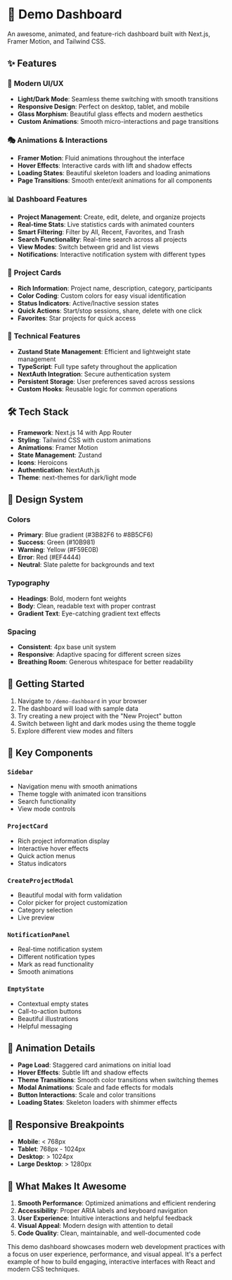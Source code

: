 # 🚀 Demo Dashboard

An awesome, animated, and feature-rich dashboard built with Next.js, Framer Motion, and Tailwind CSS.

## ✨ Features

### 🎨 **Modern UI/UX**

- **Light/Dark Mode**: Seamless theme switching with smooth transitions
- **Responsive Design**: Perfect on desktop, tablet, and mobile
- **Glass Morphism**: Beautiful glass effects and modern aesthetics
- **Custom Animations**: Smooth micro-interactions and page transitions

### 🎭 **Animations & Interactions**

- **Framer Motion**: Fluid animations throughout the interface
- **Hover Effects**: Interactive cards with lift and shadow effects
- **Loading States**: Beautiful skeleton loaders and loading animations
- **Page Transitions**: Smooth enter/exit animations for all components

### 📊 **Dashboard Features**

- **Project Management**: Create, edit, delete, and organize projects
- **Real-time Stats**: Live statistics cards with animated counters
- **Smart Filtering**: Filter by All, Recent, Favorites, and Trash
- **Search Functionality**: Real-time search across all projects
- **View Modes**: Switch between grid and list views
- **Notifications**: Interactive notification system with different types

### 🎯 **Project Cards**

- **Rich Information**: Project name, description, category, participants
- **Color Coding**: Custom colors for easy visual identification
- **Status Indicators**: Active/Inactive session states
- **Quick Actions**: Start/stop sessions, share, delete with one click
- **Favorites**: Star projects for quick access

### 🔧 **Technical Features**

- **Zustand State Management**: Efficient and lightweight state management
- **TypeScript**: Full type safety throughout the application
- **NextAuth Integration**: Secure authentication system
- **Persistent Storage**: User preferences saved across sessions
- **Custom Hooks**: Reusable logic for common operations

## 🛠️ **Tech Stack**

- **Framework**: Next.js 14 with App Router
- **Styling**: Tailwind CSS with custom animations
- **Animations**: Framer Motion
- **State Management**: Zustand
- **Icons**: Heroicons
- **Authentication**: NextAuth.js
- **Theme**: next-themes for dark/light mode

## 🎨 **Design System**

### Colors

- **Primary**: Blue gradient (#3B82F6 to #8B5CF6)
- **Success**: Green (#10B981)
- **Warning**: Yellow (#F59E0B)
- **Error**: Red (#EF4444)
- **Neutral**: Slate palette for backgrounds and text

### Typography

- **Headings**: Bold, modern font weights
- **Body**: Clean, readable text with proper contrast
- **Gradient Text**: Eye-catching gradient text effects

### Spacing

- **Consistent**: 4px base unit system
- **Responsive**: Adaptive spacing for different screen sizes
- **Breathing Room**: Generous whitespace for better readability

## 🚀 **Getting Started**

1. Navigate to `/demo-dashboard` in your browser
2. The dashboard will load with sample data
3. Try creating a new project with the "New Project" button
4. Switch between light and dark modes using the theme toggle
5. Explore different view modes and filters

## 🎯 **Key Components**

### `Sidebar`

- Navigation menu with smooth animations
- Theme toggle with animated icon transitions
- Search functionality
- View mode controls

### `ProjectCard`

- Rich project information display
- Interactive hover effects
- Quick action menus
- Status indicators

### `CreateProjectModal`

- Beautiful modal with form validation
- Color picker for project customization
- Category selection
- Live preview

### `NotificationPanel`

- Real-time notification system
- Different notification types
- Mark as read functionality
- Smooth animations

### `EmptyState`

- Contextual empty states
- Call-to-action buttons
- Beautiful illustrations
- Helpful messaging

## 🎨 **Animation Details**

- **Page Load**: Staggered card animations on initial load
- **Hover Effects**: Subtle lift and shadow effects
- **Theme Transitions**: Smooth color transitions when switching themes
- **Modal Animations**: Scale and fade effects for modals
- **Button Interactions**: Scale and color transitions
- **Loading States**: Skeleton loaders with shimmer effects

## 📱 **Responsive Breakpoints**

- **Mobile**: < 768px
- **Tablet**: 768px - 1024px
- **Desktop**: > 1024px
- **Large Desktop**: > 1280px

## 🎉 **What Makes It Awesome**

1. **Smooth Performance**: Optimized animations and efficient rendering
2. **Accessibility**: Proper ARIA labels and keyboard navigation
3. **User Experience**: Intuitive interactions and helpful feedback
4. **Visual Appeal**: Modern design with attention to detail
5. **Code Quality**: Clean, maintainable, and well-documented code

This demo dashboard showcases modern web development practices with a focus on user experience, performance, and visual appeal. It's a perfect example of how to build engaging, interactive interfaces with React and modern CSS techniques.

